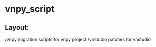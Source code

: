 # vnpy_script

## Layout:

/vnpy          migration scripts for vnpy project
/vnstudio      patches for vnstudio
